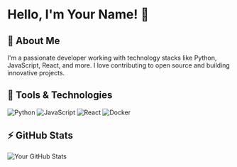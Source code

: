 # Hello, I'm Your Name! 👋

## 🚀 About Me
I'm a passionate developer working with technology stacks like Python, JavaScript, React, and more. I love contributing to open source and building innovative projects.

## 🔧 Tools & Technologies
![Python](https://img.shields.io/badge/-Python-3776AB?style=for-the-badge&logo=python&logoColor=white)
![JavaScript](https://img.shields.io/badge/-JavaScript-F7DF1E?style=for-the-badge&logo=javascript&logoColor=black)
![React](https://img.shields.io/badge/-React-61DAFB?style=for-the-badge&logo=react&logoColor=black)
![Docker](https://img.shields.io/badge/-Docker-2496ED?style=for-the-badge&logo=docker&logoColor=white)
<!-- Add more technology badges as per your skills -->

## ⚡ GitHub Stats
![Your GitHub Stats](https://github-readme-stats.vercel.app/api?username=yourusername&show_icons=true&theme=radical)
